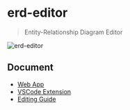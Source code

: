 # erd-editor

> Entity-Relationship Diagram Editor

![erd-editor](https://github.com/dineug/erd-editor/blob/main/img/erd-editor-vscode.png?raw=true)

## Document

- [Web App](https://erd-editor.io)
- [VSCode Extension](https://marketplace.visualstudio.com/items?itemName=dineug.vuerd-vscode)
- [Editing Guide](https://docs.erd-editor.io/docs/category/guides)
